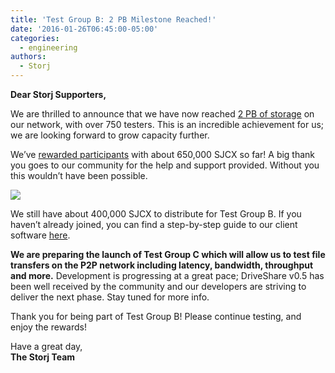 ```yaml
---
title: 'Test Group B: 2 PB Milestone Reached!'
date: '2016-01-26T06:45:00-05:00'
categories:
  - engineering
authors:
  - Storj
---
```

**Dear Storj Supporters,**  
  
We are thrilled to announce that we have now reached [2 PB of storage](http://driveshare.org/status.html) on our network, with over 750 testers. This is an incredible achievement for us; we are looking forward to grow capacity further. 

<!--more-->

We’ve [rewarded participants](https://docs.google.com/spreadsheets/d/1dZYzMrW0i4qtonDIjk3pfwkKv6rHCOuUc7rUurIRPqU/edit#gid=541091125) with about 650,000 SJCX so far! A big thank you goes to our community for the help and support provided. Without you this wouldn’t have been possible.   
  
![](img/2pb.jpg)

  
We still have about 400,000 SJCX to distribute for Test Group B. If you haven’t already joined, you can find a step-by-step guide to our client software [here](http://driveshare.org/download.html).  
  
**We are preparing the launch of Test Group C which will allow us to test file transfers on the P2P network including latency, bandwidth, throughput and more.** Development is progressing at a great pace; DriveShare v0.5 has been well received by the community and our developers are striving to deliver the next phase. Stay tuned for more info.

Thank you for being part of Test Group B! Please continue testing, and enjoy the rewards!

Have a great day,  
**The Storj Team**

